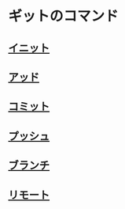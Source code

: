 # ギットのコマンド

## [イニット](https://github.com/ghsumiyasu/Git-GitHub/blob/main/README-Comando-Git-Init-jp.md)
## [アッド](https://github.com/ghsumiyasu/Git-GitHub/blob/main/README-Comando-Git-Add-jp.md)
## [コミット](https://github.com/ghsumiyasu/Git-GitHub/blob/main/README-Comando-Git-Commit-br-pt.md)
## [プッシュ](https://github.com/ghsumiyasu/Git-GitHub/blob/main/README-Comando-Git-Push-br-pt.md)
## [ブランチ](https://github.com/ghsumiyasu/Git-GitHub/blob/main/README-Comando-Git-Branch-jp.md)
## [リモート](https://github.com/ghsumiyasu/Git-GitHub/blob/main/README-Comando-Git-Remote-jp.md)